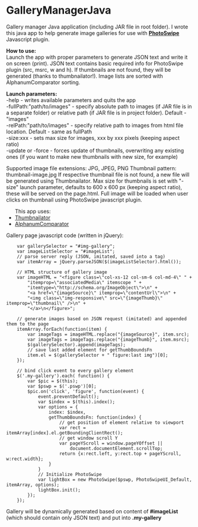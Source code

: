 # GalleryManagerJava
Gallery manager Java application (including JAR file in root folder).
I wrote this java app to help generate image galleries for use with <strong><a href="http://photoswipe.com/">PhotoSwipe</a></strong> Javascript plugin.

<b>How to use:</b><br>
Launch the app with proper parameters to generate JSON text and write it on screen (print). JSON text contains basic required info for PhotoSwipe plugin (src, msrc, w and h). If thumbnails are not found, they will be generated (thanks to thumbnailator!). Image lists are sorted with AlphanumComparator sorting.

<b>Launch parameters:</b><br>
-help - writes available parameters and quits the app<br>
-fullPath:"path/to/images" - specify absolute path to images (if JAR file is in a separate folder) or relative path (if JAR file is in project folder). Default - "images\"<br>
-relPath:"path/to/images" - specify relative path to images from html file location. Default - same as fullPath<br>
-size:xxx - sets max size for images, xxx by xxx pixels (keeping aspect ratio)<br>
-update or -force - forces update of thumbnails, overwriting any existing ones (if you want to make new thumbnails with new size, for example)

Supported image file extensions: JPG, JPEG, PNG
Thumbnail pattern: thumbnail-image.jpg
If respective thumbnail file is not found, a new file will be generated using Thumbnailator.
Max size for thumbnails is set with "-size" launch parameter, defaults to 600 x 600 px (keeping aspect ratio), these will be served on the page.html. Full image will be loaded when user clicks on thumbnail using PhotoSwipe javascript plugin.

<ul>This app uses:
<li><a href="https://github.com/coobird/thumbnailator">Thumbnailator</a></li>
<li><a href="http://www.davekoelle.com/alphanum.html">AlphanumComparator</a></li>
</ul>

Gallery page javascript code (written in jQuery):

        var gallerySelector = "#img-gallery";
        var imageListSelector = "#imageList";
        // parse server reply (JSON, imitated, saved into a tag)
        var itemArray = jQuery.parseJSON($(imageListSelector).html());

        // HTML structure of gallery image
        var imageHTML = "<figure class=\"col-xs-12 col-sm-6 col-md-4\" " + 
            "itemprop=\"associatedMedia\" itemscope " + 
            "itemtype=\"http://schema.org/ImageObject\">\n" +
            "<a href=\"{imageSource}\" itemprop=\"contentUrl\">\n" +
            "<img class=\"img-responsive\" src=\"{imageThumb}\" itemprop=\"thumbnail\" />\n" +
            "</a>\n</figure>";

        // generate images based on JSON request (imitated) and appended them to the page
        itemArray.forEach(function(item) {
            var imageTags = imageHTML.replace("{imageSource}", item.src);
            var imageTags = imageTags.replace("{imageThumb}", item.msrc);
            $(gallerySelector).append(imageTags);
            // save last added element for getThumbBoundsFn
            item.el = $(gallerySelector + " figure:last img")[0];
        });

        // bind click event to every gallery element
        $('.my-gallery').each( function() {
            var $pic = $(this);
            var $pswp = $('.pswp')[0];
            $pic.on('click', 'figure', function(event) {
                event.preventDefault();
                var $index = $(this).index();
                var options = {
                    index: $index,
                    getThumbBoundsFn: function(index) {
                        // get position of element relative to viewport
                        var rect = itemArray[index].el.getBoundingClientRect();
                        // get window scroll Y
                        var pageYScroll = window.pageYOffset ||
                            document.documentElement.scrollTop; 
                        return {x:rect.left, y:rect.top + pageYScroll, w:rect.width};
                    }
                }
                // Initialize PhotoSwipe
                var lightBox = new PhotoSwipe($pswp, PhotoSwipeUI_Default, itemArray, options);
                lightBox.init();
            });
        });
        
Gallery will be dynamically generated based on content of <b>#imageList</b> (which should contain only JSON text) and put into <b>.my-gallery</b>

